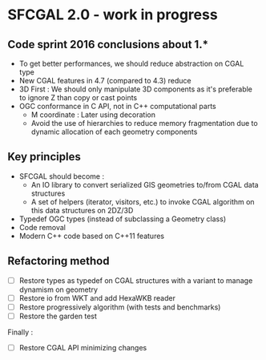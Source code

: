# SFCGAL 2.0 - work in progress

## Code sprint 2016 conclusions about 1.*

* To get better performances, we should reduce abstraction on CGAL type
* New CGAL features in 4.7 (compared to 4.3) reduce
* 3D First : We should only manipulate 3D components as it's preferable to ignore Z than copy or cast points
* OGC conformance in C API, not in C++ computational parts
    * M coordinate : Later using decoration
    * Avoid the use of hierarchies to reduce memory fragmentation due to dynamic allocation of each geometry components

## Key principles

* SFCGAL should become :
    * An IO library to convert serialized GIS geometries to/from CGAL data structures 
    * A set of helpers (iterator, visitors, etc.) to invoke CGAL algorithm on this data structures on 2DZ/3D
* Typedef OGC types (instead of subclassing a Geometry class)
* Code removal
* Modern C++ code based on C++11 features


## Refactoring method

* [ ] Restore types as typedef on CGAL structures with a variant to manage dynamism on geometry
* [ ] Restore io from WKT and add HexaWKB reader
* [ ] Restore progressively algorithm (with tests and benchmarks)
* [ ] Restore the garden test

Finally :
 
* [ ] Restore CGAL API minimizing changes





